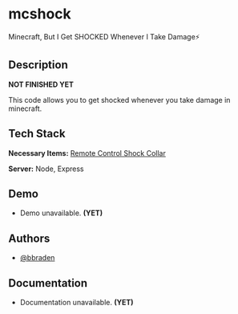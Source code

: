# mcshock
Minecraft, But I Get SHOCKED Whenever I Take Damage⚡

## Description

**NOT FINISHED YET**

This code allows you to get shocked whenever you take damage in minecraft.


## Tech Stack

**Necessary Items:** [Remote Control Shock Collar](https://www.amazon.com/eXuby-Vibration-Intensity-Pocket-Size-Waterproof/dp/B0884QNS5V/ref=sr_1_1_sspa?keywords=exuby+tiny+shock+collar+for+small+dogs+5-15lbs&qid=1662484481&sprefix=exuby+%2Caps%2C97&sr=8-1-spons&psc=1&smid=A3M23PEJVX8J6R&spLa=ZW5jcnlwdGVkUXVhbGlmaWVyPUEyVVpBNUQ5M0NVSUQ3JmVuY3J5cHRlZElkPUEwOTcyNzczSzc2VTRVUzRUMzMmZW5jcnlwdGVkQWRJZD1BMDgyODExNTNISFZIMTIyUTZYMUEmd2lkZ2V0TmFtZT1zcF9hdGYmYWN0aW9uPWNsaWNrUmVkaXJlY3QmZG9Ob3RMb2dDbGljaz10cnVl)

**Server:** Node, Express


## Demo

- Demo unavailable. **(YET)**


## Authors

- [@bbraden](https://www.github.com/bbraden)


## Documentation

- Documentation unavailable. **(YET)**

